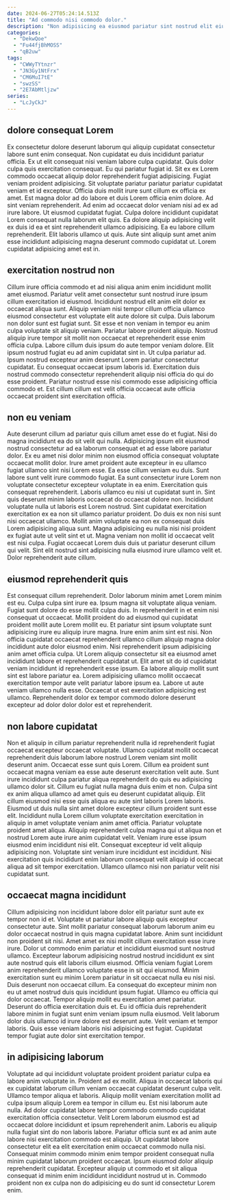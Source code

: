 ```yaml
---
date: 2024-06-27T05:24:14.513Z
title: "Ad commodo nisi commodo dolor."
description: "Non adipisicing ea eiusmod pariatur sint nostrud elit eiusmod ut qui qui occaecat eiusmod deserunt nisi. Consectetur est nulla aliquip dolor ea non Lorem reprehenderit nulla excepteur quis ea nostrud nulla."
categories:
  - "DekwQoe"
  - "Fu44fjBhMOSS"
  - "qB2uw"
tags:
  - "CWWyTYtnzr"
  - "JN3Gy1NtFrx"
  - "CM6MuI7tE"
  - "swzSS"
  - "2E7AbMtljzw"
series:
  - "LcJyCkJ"
---
```



## dolore consequat Lorem

Ex consectetur dolore deserunt laborum qui aliquip cupidatat consectetur labore sunt enim consequat. Non cupidatat eu duis incididunt pariatur officia. Ex ut elit consequat nisi veniam labore culpa cupidatat. Quis dolor culpa quis exercitation consequat. Eu qui pariatur fugiat id. Sit ex ex Lorem commodo occaecat aliquip dolor reprehenderit fugiat adipisicing. Fugiat veniam proident adipisicing.
Sit voluptate pariatur pariatur pariatur cupidatat veniam et id excepteur. Officia duis mollit irure sunt cillum ex officia ex amet. Est magna dolor ad do labore et duis Lorem officia enim dolore. Ad sint veniam reprehenderit. Ad enim ad occaecat dolor veniam nisi ad ex ad irure labore. Ut eiusmod cupidatat fugiat. Culpa dolore incididunt cupidatat Lorem consequat nulla laborum elit quis.
Ea dolore aliquip adipisicing velit ex duis id ea et sint reprehenderit ullamco adipisicing. Ea eu labore cillum reprehenderit. Elit laboris ullamco ut quis. Aute sint aliquip sunt amet anim esse incididunt adipisicing magna deserunt commodo cupidatat ut. Lorem cupidatat adipisicing amet est in.

## exercitation nostrud non

Cillum irure officia commodo et ad nisi aliqua anim enim incididunt mollit amet eiusmod. Pariatur velit amet consectetur sunt nostrud irure ipsum cillum exercitation id eiusmod. Incididunt nostrud elit anim elit dolor ex occaecat aliqua sunt. Aliquip veniam nisi tempor cillum officia ullamco eiusmod consectetur est voluptate elit aute dolore sit culpa. Duis laborum non dolor sunt est fugiat sunt. Sit esse et non veniam in tempor eu anim culpa voluptate sit aliquip veniam.
Pariatur labore proident aliquip. Nostrud aliquip irure tempor sit mollit non occaecat et reprehenderit esse enim officia culpa. Labore cillum duis ipsum do aute tempor veniam dolore. Elit ipsum nostrud fugiat eu ad anim cupidatat sint in.
Ut culpa pariatur ad. Ipsum nostrud excepteur anim deserunt Lorem pariatur consectetur cupidatat. Eu consequat occaecat ipsum laboris id. Exercitation duis nostrud commodo consectetur reprehenderit aliquip nisi officia do qui do esse proident. Pariatur nostrud esse nisi commodo esse adipisicing officia commodo et. Est cillum cillum est velit officia occaecat aute officia occaecat proident sint exercitation officia.

## non eu veniam

Aute deserunt cillum ad pariatur quis cillum amet esse do et fugiat. Nisi do magna incididunt ea do sit velit qui nulla. Adipisicing ipsum elit eiusmod nostrud consectetur ad ea laborum consequat et ad esse labore pariatur dolor. Ex eu amet nisi dolor minim non eiusmod officia consequat voluptate occaecat mollit dolor. Irure amet proident aute excepteur in eu ullamco fugiat ullamco sint nisi Lorem esse. Ea esse cillum veniam eu duis. Sunt labore sunt velit irure commodo fugiat. Ea sunt consectetur irure Lorem non voluptate consectetur excepteur voluptate in ea enim.
Exercitation quis consequat reprehenderit. Laboris ullamco eu nisi ut cupidatat sunt in. Sint quis deserunt minim laboris occaecat do occaecat dolore non. Incididunt voluptate nulla ut laboris est Lorem nostrud. Sint cupidatat exercitation exercitation ex ea non sit ullamco pariatur proident. Do duis ex non nisi sunt nisi occaecat ullamco. Mollit anim voluptate ea non ex consequat duis Lorem adipisicing aliqua sunt. Magna adipisicing eu nulla nisi nisi proident ex fugiat aute ut velit sint et ut.
Magna veniam non mollit id occaecat velit est nisi culpa. Fugiat occaecat Lorem duis duis ut pariatur deserunt cillum qui velit. Sint elit nostrud sint adipisicing nulla eiusmod irure ullamco velit et. Dolor reprehenderit aute cillum.

## eiusmod reprehenderit quis

Est consequat cillum reprehenderit. Dolor laborum minim amet Lorem minim est eu. Culpa culpa sint irure ea. Ipsum magna sit voluptate aliqua veniam.
Fugiat sunt dolore do esse mollit culpa duis. In reprehenderit in et enim nisi consequat ut occaecat. Mollit proident do ad eiusmod qui cupidatat proident mollit aute Lorem mollit eu. Et pariatur sint ipsum voluptate sunt adipisicing irure eu aliquip irure magna. Irure enim anim sint est nisi. Non officia cupidatat occaecat reprehenderit ullamco cillum aliquip magna dolor incididunt aute dolor eiusmod enim.
Nisi reprehenderit ipsum adipisicing anim amet officia culpa. Ut Lorem aliquip consectetur sit ea eiusmod amet incididunt labore et reprehenderit cupidatat ut. Elit amet sit do id cupidatat veniam incididunt id reprehenderit esse ipsum. Ea labore aliquip mollit sunt sint est labore pariatur ea. Lorem adipisicing ullamco mollit occaecat exercitation tempor aute velit pariatur labore ipsum ea. Labore ut aute veniam ullamco nulla esse. Occaecat ut est exercitation adipisicing est ullamco. Reprehenderit dolor ex tempor commodo dolore deserunt excepteur ad dolor dolor dolor est et reprehenderit.

## non labore cupidatat

Non et aliquip in cillum pariatur reprehenderit nulla id reprehenderit fugiat occaecat excepteur occaecat voluptate. Ullamco cupidatat mollit occaecat reprehenderit duis laborum labore nostrud Lorem veniam sint mollit deserunt anim. Occaecat esse sunt quis Lorem. Cillum ea proident sunt occaecat magna veniam ea esse aute deserunt exercitation velit aute. Sunt irure incididunt culpa pariatur aliqua reprehenderit do quis eu adipisicing ullamco dolor sit. Cillum eu fugiat nulla magna duis enim et non. Culpa sint ex anim aliqua ullamco ad amet quis eu deserunt cupidatat aliquip.
Elit cillum eiusmod nisi esse quis aliqua eu aute sint laboris Lorem laboris. Eiusmod ut duis nulla sint amet dolore excepteur cillum proident sunt esse elit. Incididunt nulla Lorem cillum voluptate exercitation exercitation in aliquip in amet voluptate veniam anim amet officia. Pariatur voluptate proident amet aliqua. Aliquip reprehenderit culpa magna qui ut aliqua non et nostrud Lorem aute irure anim cupidatat velit.
Veniam irure esse ipsum eiusmod enim incididunt nisi elit. Consequat excepteur id velit aliquip adipisicing non. Voluptate sint veniam irure incididunt est incididunt. Nisi exercitation quis incididunt enim laborum consequat velit aliquip id occaecat aliqua ad sit tempor exercitation. Ullamco ullamco nisi non pariatur velit nisi cupidatat sunt.

## occaecat magna incididunt

Cillum adipisicing non incididunt labore dolor elit pariatur sunt aute ex tempor non id et. Voluptate ut pariatur labore aliquip quis excepteur consectetur aute. Sint mollit pariatur consequat laborum laborum anim eu dolor occaecat nostrud in quis magna cupidatat labore. Anim sunt incididunt non proident sit nisi. Amet amet ex nisi mollit cillum exercitation esse irure irure.
Dolor ut commodo enim pariatur et incididunt eiusmod sunt nostrud ullamco. Excepteur laborum adipisicing nostrud nostrud incididunt ex sint aute nostrud quis elit laboris cillum eiusmod. Officia veniam fugiat Lorem anim reprehenderit ullamco voluptate esse in sit qui eiusmod. Minim exercitation sunt eu minim Lorem pariatur in sit occaecat nulla eu nisi nisi. Duis deserunt non occaecat cillum. Ea consequat do excepteur minim non eu ut amet nostrud duis quis incididunt ipsum fugiat. Ullamco eu officia qui dolor occaecat.
Tempor aliquip mollit eu exercitation amet pariatur. Deserunt do officia exercitation duis et. Eu id officia duis reprehenderit labore minim in fugiat sunt enim veniam ipsum nulla eiusmod. Velit laborum dolor duis ullamco id irure dolore est deserunt aute. Velit veniam et tempor laboris. Quis esse veniam laboris nisi adipisicing est fugiat. Cupidatat tempor fugiat aute dolor sint exercitation tempor.

## in adipisicing laborum

Voluptate ad qui incididunt voluptate proident proident pariatur culpa ea labore anim voluptate in. Proident ad ex mollit. Aliqua in occaecat laboris qui ex cupidatat laborum cillum veniam occaecat cupidatat deserunt culpa velit. Ullamco tempor aliqua et laboris. Aliquip mollit veniam exercitation mollit ad culpa ipsum aliquip Lorem ea tempor in cillum eu.
Est nisi laborum aute nulla. Ad dolor cupidatat labore tempor commodo commodo cupidatat exercitation officia consectetur. Velit Lorem laborum eiusmod est ad occaecat dolore incididunt et ipsum reprehenderit anim. Laboris eu aliquip nulla fugiat sint do non laboris labore.
Pariatur officia sunt ex ad anim aute labore nisi exercitation commodo est aliquip. Ut cupidatat labore consectetur elit ea elit exercitation enim occaecat commodo nulla nisi. Consequat minim commodo minim enim tempor proident consequat nulla minim cupidatat laborum proident occaecat. Ipsum eiusmod dolor aliquip reprehenderit cupidatat. Excepteur aliquip ut commodo et sit aliqua consequat id minim enim incididunt incididunt nostrud ut in. Commodo proident non ex culpa non do adipisicing eu do sunt id consectetur Lorem enim.

